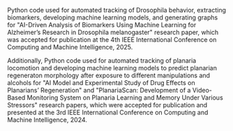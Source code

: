 Python code used for automated tracking of Drosophila behavior, extracting biomarkers, developing machine learning models, and generating graphs for "AI-Driven Analysis of Biomarkers Using Machine Learning for Alzheimer’s Research in Drosophila melanogaster" research paper, which was accepted for publication at the 4th IEEE International Conference on Computing and Machine Intelligence, 2025.

Additionally, Python code used for automated tracking of planaria locomotion and developing machine learning models to predict planarian regeneraton morphology after exposure to different manipulations and alcohols for "AI Model and Experimental Study of Drug Effects on Planarians’ Regeneration" and "PlanariaScan: Development of a Video-Based Monitoring System on Planaria Learning and Memory Under Various Stressors" research papers, which were accepted for publication and presented at the 3rd IEEE International Conference on Computing and Machine Intelligence, 2024.
